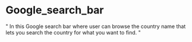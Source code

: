 # Google_search_bar
" In this Google search bar where user can browse the country name  that lets you search the country for what you want to find.  "

